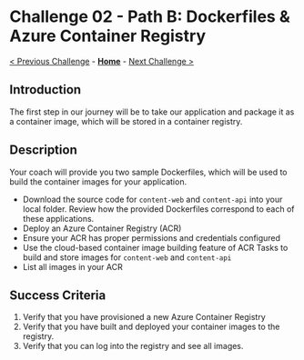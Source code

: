 # Challenge 02 - Path B: Dockerfiles & Azure Container Registry

[< Previous Challenge](./Challenge-01.md) - **[Home](../README.md)** - [Next Challenge >](./Challenge-03.md)

## Introduction

The first step in our journey will be to take our application and package it as a container image, which will be stored in a container registry.

## Description

Your coach will provide you two sample Dockerfiles, which will be used to build the container images for your application.

- Download the source code for `content-web` and `content-api` into your local folder.  Review how the provided Dockerfiles correspond to each of these applications.
- Deploy an Azure Container Registry (ACR)
- Ensure your ACR has proper permissions and credentials configured
- Use the cloud-based container image building feature of ACR Tasks to build and store images for `content-web` and `content-api`
- List all images in your ACR

## Success Criteria

1. Verify that you have provisioned a new Azure Container Registry
1. Verify that you have built and deployed your container images to the registry.
1. Verify that you can log into the registry and see all images.